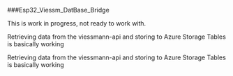 ###Esp32_Viessm_DatBase_Bridge

This is work in progress, not ready to work with.

Retrieving data from the viessmann-api and storing to Azure Storage Tables is basically working

Retrieving data from the viessmann-api and storing to Azure Storage Tables is basically working